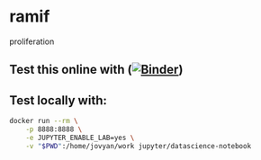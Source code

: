 # ramif

proliferation

## Test this online with ([![Binder](https://mybinder.org/badge_logo.svg)](https://mybinder.org/v2/gh/randompulse/ramif/master))

## Test locally with:

```bash
docker run --rm \
    -p 8888:8888 \
    -e JUPYTER_ENABLE_LAB=yes \
    -v "$PWD":/home/jovyan/work jupyter/datascience-notebook
```
